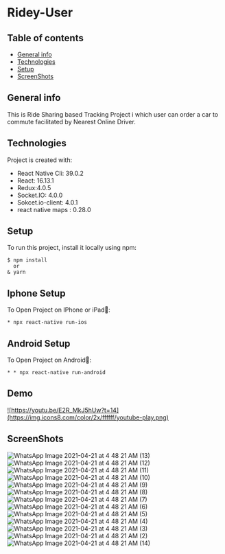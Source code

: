 # Ridey-User
## Table of contents
* [General info](#general-info)
* [Technologies](#technologies)
* [Setup](#setup)
* [ScreenShots](#ScreenShots)

## General info
This is Ride Sharing based Tracking Project i which user can order a car to commute facilitated by Nearest Online Driver.
	
## Technologies
Project is created with:
* React Native Cli: 39.0.2
* React: 16.13.1
* Redux:4.0.5
* Socket.IO: 4.0.0
* Sokcet.io-client: 4.0.1
* react native maps : 0.28.0
	
## Setup
To run this project, install it locally using npm:

```
$ npm install
  or
& yarn
```
## Iphone Setup
To Open Project on IPhone or iPad🍎:
```
* npx react-native run-ios
```
## Android Setup
To Open Project on Android🤖:
```
* * npx react-native run-android
```
## Demo
<a href="https://youtu.be/qwKl8GE_usQ">![https://youtu.be/E2R_MkJ5hUw?t=14](https://img.icons8.com/color/2x/ffffff/youtube-play.png)</a>
## ScreenShots
![WhatsApp Image 2021-04-21 at 4 48 21 AM (13)](https://user-images.githubusercontent.com/47910818/115478242-2ae25180-a25f-11eb-9037-b06f3ae46403.jpeg)
![WhatsApp Image 2021-04-21 at 4 48 21 AM (12)](https://user-images.githubusercontent.com/47910818/115478252-2c137e80-a25f-11eb-8037-d57909cd36d9.jpeg)
![WhatsApp Image 2021-04-21 at 4 48 21 AM (11)](https://user-images.githubusercontent.com/47910818/115478254-2cac1500-a25f-11eb-8f0f-cb2a0760543f.jpeg)
![WhatsApp Image 2021-04-21 at 4 48 21 AM (10)](https://user-images.githubusercontent.com/47910818/115478256-2cac1500-a25f-11eb-9add-d24156be5e4d.jpeg)
![WhatsApp Image 2021-04-21 at 4 48 21 AM (9)](https://user-images.githubusercontent.com/47910818/115478257-2d44ab80-a25f-11eb-9d00-6c80ac242ac6.jpeg)
![WhatsApp Image 2021-04-21 at 4 48 21 AM (8)](https://user-images.githubusercontent.com/47910818/115478259-2d44ab80-a25f-11eb-96b7-1561a2e3369c.jpeg)
![WhatsApp Image 2021-04-21 at 4 48 21 AM (7)](https://user-images.githubusercontent.com/47910818/115478260-2ddd4200-a25f-11eb-9f5a-16140b53600d.jpeg)
![WhatsApp Image 2021-04-21 at 4 48 21 AM (6)](https://user-images.githubusercontent.com/47910818/115478261-2e75d880-a25f-11eb-89a7-00adee633221.jpeg)
![WhatsApp Image 2021-04-21 at 4 48 21 AM (5)](https://user-images.githubusercontent.com/47910818/115478262-2e75d880-a25f-11eb-8ff3-c0f02e252916.jpeg)
![WhatsApp Image 2021-04-21 at 4 48 21 AM (4)](https://user-images.githubusercontent.com/47910818/115478263-2f0e6f00-a25f-11eb-817a-002e3582161c.jpeg)
![WhatsApp Image 2021-04-21 at 4 48 21 AM (3)](https://user-images.githubusercontent.com/47910818/115478265-2f0e6f00-a25f-11eb-941b-82c941722d3c.jpeg)
![WhatsApp Image 2021-04-21 at 4 48 21 AM (2)](https://user-images.githubusercontent.com/47910818/115478266-2fa70580-a25f-11eb-8631-a55c604d158a.jpeg)
![WhatsApp Image 2021-04-21 at 4 48 21 AM (14)](https://user-images.githubusercontent.com/47910818/115478267-303f9c00-a25f-11eb-9b34-16aa40b60df5.jpeg)

